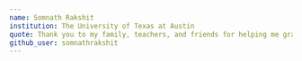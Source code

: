 ```yaml
---
name: Somnath Rakshit
institution: The University of Texas at Austin
quote: Thank you to my family, teachers, and friends for helping me graduate.
github_user: somnathrakshit
---
```

